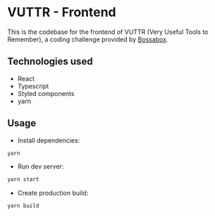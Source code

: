 # VUTTR - Frontend

This is the codebase for the frontend of VUTTR (Very Useful Tools to Remember), a coding challenge provided by [Bossabox](https://bossabox.com/).

## Technologies used
- React
- Typescript
- Styled components
- yarn

## Usage
- Install dependencies:
```bash
yarn
```

- Run dev server:
```bash
yarn start
```
  
- Create production build:
```bash
yarn build
```

<!-- ## Live version
- The live version of the VUTTR website is hosted on https://vuttr.netlify.app -->

<!-- ## Tutorial
- You can watch a tutorial of this website on YouTube -->